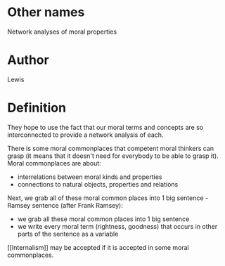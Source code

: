 # Other names

Network analyses of moral properties

# Author

Lewis

# Definition

They hope to use the fact that our moral terms and concepts are so interconnected to provide a network analysis of each.

There is some moral commonplaces that competent moral thinkers can grasp (it means that it doesn't need for everybody to be able to grasp it). Moral commonplaces are about:
- interrelations between moral kinds and properties
- connections to natural objects, properties and relations

Next, we grab all of these moral common places into 1 big sentence - Ramsey sentence (after Frank Ramsey):
- we grab all these moral common places into 1 big sentence
- we write every moral term (rightness, goodness) that occurs in other parts of the sentence as a variable

[[Internalism]] may be accepted if it is accepted in some moral commonplaces.